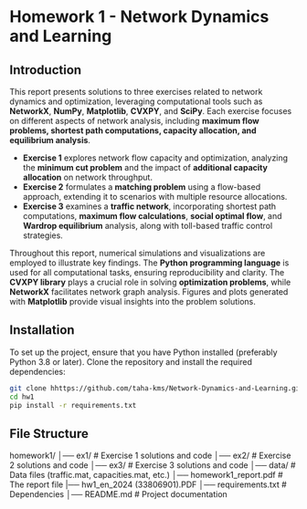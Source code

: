# Homework 1 - Network Dynamics and Learning

## Introduction

This report presents solutions to three exercises related to network dynamics and optimization, leveraging computational tools such as **NetworkX**, **NumPy**, **Matplotlib**, **CVXPY**, and **SciPy**. Each exercise focuses on different aspects of network analysis, including **maximum flow problems, shortest path computations, capacity allocation, and equilibrium analysis**.

- **Exercise 1** explores network flow capacity and optimization, analyzing the **minimum cut problem** and the impact of **additional capacity allocation** on network throughput.
- **Exercise 2** formulates a **matching problem** using a flow-based approach, extending it to scenarios with multiple resource allocations.
- **Exercise 3** examines a **traffic network**, incorporating shortest path computations, **maximum flow calculations**, **social optimal flow**, and **Wardrop equilibrium** analysis, along with toll-based traffic control strategies.

Throughout this report, numerical simulations and visualizations are employed to illustrate key findings. The **Python programming language** is used for all computational tasks, ensuring reproducibility and clarity. The **CVXPY library** plays a crucial role in solving **optimization problems**, while **NetworkX** facilitates network graph analysis. Figures and plots generated with **Matplotlib** provide visual insights into the problem solutions.

## Installation

To set up the project, ensure that you have Python installed (preferably Python 3.8 or later). Clone the repository and install the required dependencies:

```bash
git clone hhttps://github.com/taha-kms/Network-Dynamics-and-Learning.git
cd hw1
pip install -r requirements.txt
```

## File Structure

homework1/
│── ex1/                    # Exercise 1 solutions and code
│── ex2/                    # Exercise 2 solutions and code
│── ex3/                    # Exercise 3 solutions and code
│── data/                   # Data files (traffic.mat, capacities.mat, etc.)
│── homework1_report.pdf    # The report file
|── hw1_en_2024 (33806901).PDF
│── requirements.txt        # Dependencies
│── README.md               # Project documentation
